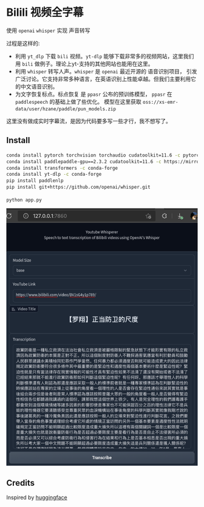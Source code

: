 # Bilili 视频全字幕

使用 `openai` `whisper` 实现 声音转写



过程是这样的:

- 利用 `yt_dlp` 下载 `bili` 视频。`yt-dlp` 能够下载非常多的视频网站，这里我们用 `bili` 做例子。理论上yt-支持的其他网站也能用在这里。
- 利用 `whisper` 转写人声。`whisper` 是 `openai` 最近开源的 语音识别项目， 引发广泛讨论。它支持非常多种语言，在英语识别上性能卓越。但我们主要利用它的中文语音识别。
- 为文字恢复标点。标点恢复 是 `ppasr` 公布的预训练模型， `ppasr` 在 `paddlespeech` 的基础上做了些优化。 模型在这里获取 `oss://xs-emr-data/user/hzane/paddle/pun_models.zip`




这里没有做成实时字幕流，是因为代码要多写一些才行，我不想写了。


## Install

```bash
conda install pytorch torchvision torchaudio cudatoolkit=11.6 -c pytorch -c conda-forge
conda install paddlepaddle-gpu==2.3.2 cudatoolkit=11.6 -c https://mirrors.tuna.tsinghua.edu.cn/anaconda/cloud/Paddle/ -c conda-forge 
conda install transformers -c conda-forge
conda install yt-dlp -c conda-forge
pip install paddlenlp
pip install git+https://github.com/openai/whisper.git

python app.py

```

![Screenshot from 2022-10-21 17-44-23](https://raw.githubusercontent.com/hzane/md-images/main/typora/2022/10/21/17-45-39-8116bdcb838ee046b1ae67935b3702e5-9e0367.png)


## Credits

Inspired by [huggingface](https://huggingface.co/spaces/jeffistyping/Youtube-Whisperer)
